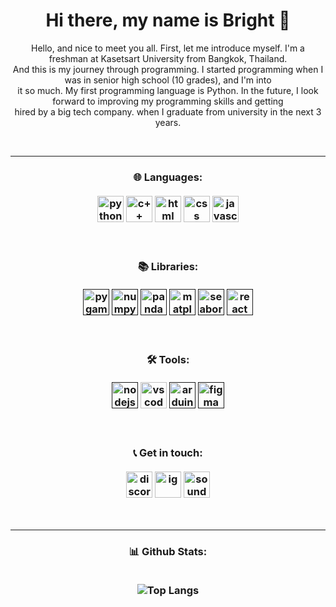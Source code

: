<!-- Introducing -->

<h1 align="center">Hi there, my name is Bright 🌟</h1>

<p align="center">Hello, and nice to meet you all. First, let me introduce myself. I'm a freshman at Kasetsart University from Bangkok, Thailand.<br>And this is my journey through programming. I started programming when I was in senior high school (10 grades), and I'm into<br>it so much. My first programming language is Python. In the future, I look forward to improving my programming skills and getting<br>hired by a big tech company. when I graduate from university in the next 3 years.</p><br>

---

<!-- Languages, Libraries, Tools and Contacts -->

<h3 align="center">🌐 Languages:
<br><br>
  <a href="https://www.python.org" target="_blank"><img alt="python" height ="42px" src="https://raw.githubusercontent.com/rahul-jha98/github_readme_icons/main/language_and_tools/square/python/python.svg"></a>
  <a href="#" target="_blank"><img alt="c++" height ="42px" src="https://cdn4.iconfinder.com/data/icons/logos-brands-in-colors/404/c_logo-512.png"></a>
  <a href="#" target="_blank"><img alt="html" height ="42px" src="https://cdn1.iconfinder.com/data/icons/logotypes/32/badge-html-5-512.png"></a>
  <a href="#" target="_blank"><img alt="css" height ="42px" src="https://cdn1.iconfinder.com/data/icons/logotypes/32/badge-css-3-512.png"></a>
  <a href="#" target="_blank"><img alt="javascript" height ="42px" src="https://cdn4.iconfinder.com/data/icons/logos-and-brands/512/187_Js_logo_logos-512.png"></a>
</h3><br>

<h3 align="center">📚 Libraries:
  <br><br>
  <a href="" ><img alt="pygame" height="42px" src="https://www.pygame.org/docs/_images/pygame_tiny.png"></a>
  <a href="" ><img alt="numpy" height="42px" src="https://numpy.org/images/logo.svg"></a>
  <a href="" ><img alt="pandas" height="42px" src="https://pandas.pydata.org/static/img/pandas_secondary_white.svg"></a>
  <a href="" ><img alt="matplotlib" height="42px" src="https://matplotlib.org/stable/_images/sphx_glr_logos2_001.png"></a>
  <a href="" ><img alt="seaborn" height="42px" src="https://seeklogo.com/images/S/seaborn-logo-244EB2DEC5-seeklogo.com.png"></a>
  <a href="" ><img alt="react" height="42px" src="https://upload.wikimedia.org/wikipedia/commons/a/a7/React-icon.svg"></a>
</h3><br>

<h3 align="center">🛠️ Tools:
  <br><br>
  <a href=" " target="_blank"><img alt="nodejs" height ="42px" src="https://upload.wikimedia.org/wikipedia/commons/d/d9/Node.js_logo.svg"></a>
  <a href="https://code.visualstudio.com/" target="_blank"><img alt="vscode" height ="42px" src="https://code.visualstudio.com/assets/images/code-stable.png"></a>
  <a href=" " target="_blank"><img alt="arduino" height ="42px" src="https://brandslogos.com/wp-content/uploads/images/large/arduino-logo-1.png"></a>
  <a href=" " target="_blank"><img alt="figma" height ="42px" src="https://raw.githubusercontent.com/rahul-jha98/github_readme_icons/main/language_and_tools/square/figma/figma.svg"></a>
  
  
</h3><br>



<h3 align="center">📞 Get in touch:
<br><br>
  <a href="#" target="_blank"><img alt="discord" height ="42px" src="https://assets-global.website-files.com/6257adef93867e50d84d30e2/636e0a69f118df70ad7828d4_icon_clyde_blurple_RGB.svg"></a>
  <a href="https://www.instagram.com/bowornrat_t/" target="_blank"><img alt="ig" height ="42px" src="https://www.freepnglogos.com/uploads/logo-ig-png/logo-ig-instagram-new-logo-vector-download-13.png"></a>
  <a href="https://soundcloud.com/user-606295237" target="_blank"><img alt="soundcloud" height ="42px" src="https://logos-world.net/wp-content/uploads/2020/10/SoundCloud-Logo.png"></a>
</h3><br>

---

<!-- Others thing -->

<h3 align="center" >📊 Github Stats:
  <br><br>
  
  ![Top Langs](https://github-readme-stats.vercel.app/api/top-langs/?username=BRiGHTeSS&layout=compact)
</h3>



<!--
**BRiGHTeSS/BRiGHTeSS** is a ✨ _special_ ✨ repository because its `README.md` (this file) appears on your GitHub profile.

Here are some ideas to get you started:


